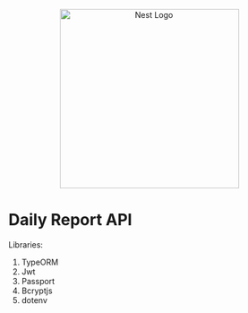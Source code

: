 <p align="center">
  <a href="http://nestjs.com/" target="blank"><img src="https://nestjs.com/img/logo_text.svg" width="320" alt="Nest Logo" /></a>
</p>

# Daily Report API

Libraries: 

1. TypeORM
2. Jwt
3. Passport
4. Bcryptjs
5. dotenv
